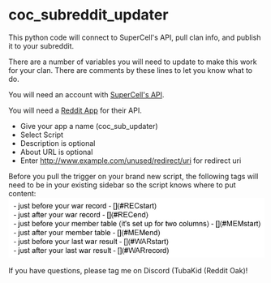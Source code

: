 # coc_subreddit_updater
This python code will connect to SuperCell's API, pull clan info, and publish it to your subreddit.

There are a number of variables you will need to update to make this work for your clan.  There are comments by these lines to let you know what to do.

You will need an account with [SuperCell's API](https://developer.clashofclans.com).

You will need a [Reddit App](https://www.reddit.com/prefs/apps) for their API. 
 - Give your app a name (coc_sub_updater)
 - Select Script
 - Description is optional
 - About URL is optional
 - Enter http://www.example.com/unused/redirect/uri for redirect uri
 
Before you pull the trigger on your brand new script, the following tags will need to be in your existing sidebar so the script knows where to put content:
![Tags for your sidebar](https://github.com/wpmjones/coc_subreddit_updater/blob/master/images/reddit_tags.jpg)
 
If you have questions, please tag me on Discord (TubaKid (Reddit Oak)!
